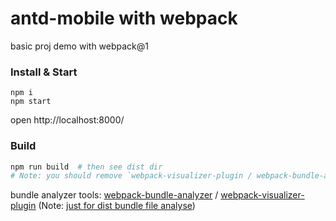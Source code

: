 # antd-mobile with webpack

basic proj demo with webpack@1

### Install & Start

```shell
npm i
npm start
```

open http://localhost:8000/

### Build

```sh
npm run build  # then see dist dir
# Note: you should remove `webpack-visualizer-plugin / webpack-bundle-analyzer` code in webpack.config.js file for production environment.
```

bundle analyzer tools: 
[webpack-bundle-analyzer](https://www.npmjs.com/package/webpack-bundle-analyzer) / 
[webpack-visualizer-plugin](https://www.npmjs.com/package/webpack-visualizer-plugin) 
(Note: [just for dist bundle file analyse](https://github.com/th0r/webpack-bundle-analyzer/issues/86))
